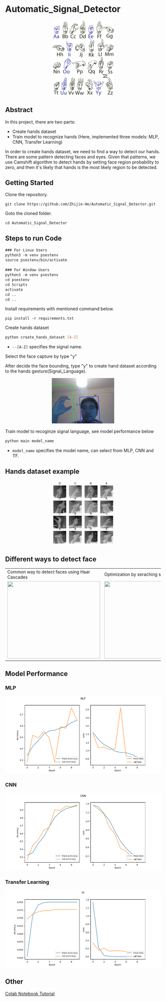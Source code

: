 # Automatic_Signal_Detector

<p align="center">
   <img src="images/Signal_Language.png" width="40%" height="40%"/>
</p>

## Abstract
In this project, there are two parts:
- Create hands dataset
- Train model to recognize hands (Here, implemented three models: MLP, CNN, Transfer Learning)

In order to create hands dataset, we need to find a way to detect our hands. There are some pattern detecting faces and eyes. Given that patterns, we use Camshift algorithm to detect hands by setting face region probability to zero, and then it's likely that hands is the most likely region to be detected.

## Getting Started
Clone the repository.

```
git clone https://github.com/Zhijie-He/Automatic_Signal_Detector.git
```

Goto the cloned folder.
```
cd Automatic_Signal_Detector
```

## Steps to run Code

```
### For Linux Users
python3 -m venv psestenv
source psestenv/bin/activate

### For Window Users
python3 -m venv psestenv
cd psestenv
cd Scripts
activate
cd ..
cd ..
```

Install requirements with mentioned command below.

```
pip install -r requirements.txt
```


Create hands dataset

```bash
python create_hands_dataset [A-Z]
```
- `--[A-Z]` specifies the signal name.

Select the face capture by type "y"

After decide the face bounding, type "y" to create hand dataset according to the hands gesture(Signal_Language).


<p align="center">
   <img src="images/create_hand_dataset.png" width="40%" height="40%"/>
</p>

Train model to recoginze signal language, see model performance below
```bash
python main model_name
```
- `model_name` specifies the model name, can select from MLP, CNN and TF.

## Hands dataset example

<p align="center">
   <img src="images/dataset.png" width="40%" height="40%"/>
</p>


## Different ways to detect face

<table>
  <tr>
    <td>Common way to detect faces using Haar Cascades</td>
     <td>Optimization by seraching subregion </td>
     <td>MeanShift</td>
     <td>CamShift </td>
  </tr>
  <tr>
    <td><img src="images/tradition_way.gif" width=300 height=250></td>
    <td><img src="images/search_region.gif" width=300 height=250></td>
    <td><img src="images/meanShift.gif" width=300 height=250></td>
    <td><img src="images/CamShift.gif" width=300 height =250></td>
  </tr>
 </table>



## Model Performance


<h3>MLP</h3>
<img src="images/MLP_performance.png" width="100%" height="50%"/>

<h3>CNN</h3>

<img src="images/CNN_performance.png" width="100%" height="50%"/>

<h3>Transfer Learning</h3>
<img src="images/TF_performance.png" width="100%" height="50%"/>


## Other
[Colab Notebook Tutorial](https://drive.google.com/drive/folders/1R6A0EZhAfrnvhZVXcoZEOYRCXRlphjhp?usp=sharing)